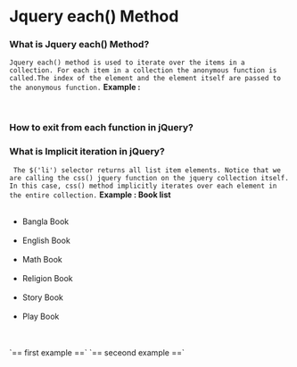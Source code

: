 # Jquery each() Method
### What  is Jquery each() Method?
`Jquery each() method is used to iterate over the items in a collection. For each item in a collection the anonymous function is called.The index of the element and the element itself are passed to the anonymous function.`
**Example :**
   <script></br>
        $(document).ready(function(){</br>
            $("#bookName").click(function(){</br>
                $("li").each(function(index, Element){</br>
                    alert("Index :"+index+", Element :"+$(this).text());</br>
                    if($(this).text()=='Bangla Book'){</br>
                        confirm("this is my book");</br>
                    }</br>
                })</br>
            })</br>
        })</br>
    </script></br>
  ### How to exit from each function in jQuery?
  <script type="text/javascript"> </br>
     $("#bookName").click(function(){ </br>
                $("li").each(function(index, element){ </br>
                    if($(element).text()=="Math Book"){ </br>
                        return false; </br>
                    } </br>
                    alert("Text :"+$(element).text()); </br>
                }) </br>
            }) </br>
</script>
### What is Implicit iteration in jQuery?
` The $('li') selector returns all list item elements. Notice that we are calling the css() jquery function on the jquery collection itself. In this case, css() method implicitly iterates over each element in the entire collection.`
**Example : Book list**
<ul></br>
                <li>Bangla Book</li></br>
                <li>English Book</li></br>
                <li>Math Book</li></br>
                <li>Religion Book</li></br>
                <li>Story Book</li></br>
                <li>Play Book</li></br>
</ul></br>
`== first example ==`
<script></br>
   $(document).ready(function(){</br>
                $("li").each(function(index, Element){  </br>            
                    $(this).css('color','red');</br>
                }) </br>
             })</br>
</script>
`== seceond example ==` 
<script></br>
   $(document).ready(function(){</br>         
                    $("li").css('color','red');</br>
             })</br>
</script>

